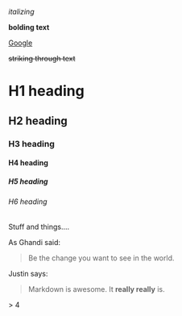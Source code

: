 [](italisizing_text)

_italizing_

[](bolding_text)

**bolding text**

[](adding_external_links)

[Google]:(https://www.google.com)

[Google]

[](striking_through_text)

~~striking through text~~

[](creating_headings)

# H1 heading
## H2 heading
### H3 heading
#### H4 heading
##### H5 heading
###### H6 heading

[](creating_blockquotes)

Stuff and things....

As Ghandi said:
> Be the change you want to see in the world.

Justin says:
> Markdown is awesome.
> It **really really** is.

\> 4
